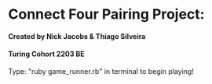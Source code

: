 # Connect Four Pairing Project:

#### Created by Nick Jacobs & Thiago Silveira

#### Turing Cohort 2203 BE


Type: 
"ruby game_runner.rb" in terminal to begin playing!
